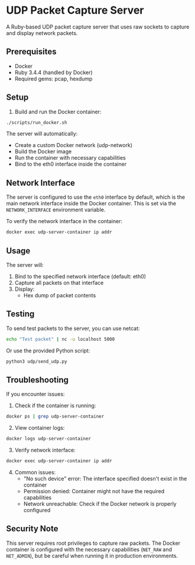 # UDP Packet Capture Server

A Ruby-based UDP packet capture server that uses raw sockets to capture and display network packets.

## Prerequisites

- Docker
- Ruby 3.4.4 (handled by Docker)
- Required gems: pcap, hexdump

## Setup

1. Build and run the Docker container:

```bash
./scripts/run_docker.sh
```

The server will automatically:

- Create a custom Docker network (udp-network)
- Build the Docker image
- Run the container with necessary capabilities
- Bind to the eth0 interface inside the container

## Network Interface

The server is configured to use the `eth0` interface by default, which is the main network interface inside the Docker container. This is set via the `NETWORK_INTERFACE` environment variable.

To verify the network interface in the container:

```bash
docker exec udp-server-container ip addr
```

## Usage

The server will:

1. Bind to the specified network interface (default: eth0)
2. Capture all packets on that interface
3. Display:
   - Hex dump of packet contents

## Testing

To send test packets to the server, you can use netcat:

```bash
echo "Test packet" | nc -u localhost 5000
```

Or use the provided Python script:

```bash
python3 udp/send_udp.py
```

## Troubleshooting

If you encounter issues:

1. Check if the container is running:

```bash
docker ps | grep udp-server-container
```

2. View container logs:

```bash
docker logs udp-server-container
```

3. Verify network interface:

```bash
docker exec udp-server-container ip addr
```

4. Common issues:
   - "No such device" error: The interface specified doesn't exist in the container
   - Permission denied: Container might not have the required capabilities
   - Network unreachable: Check if the Docker network is properly configured

## Security Note

This server requires root privileges to capture raw packets. The Docker container is configured with the necessary capabilities (`NET_RAW` and `NET_ADMIN`), but be careful when running it in production environments.
